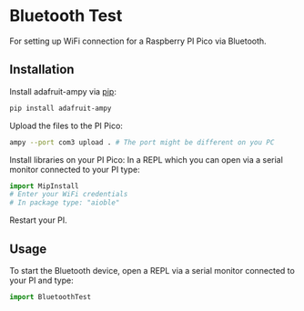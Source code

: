 # Bluetooth Test

For setting up WiFi connection for a Raspberry PI Pico via Bluetooth.

## Installation

Install adafruit-ampy via [pip](https://pip.pypa.io/en/stable/):

```bash
pip install adafruit-ampy
```

Upload the files to the PI Pico:

```bash
ampy --port com3 upload . # The port might be different on you PC
```

Install libraries on your PI Pico:
In a REPL which you can open via a serial monitor connected to your PI type:

```Python
import MipInstall
# Enter your WiFi credentials
# In package type: "aioble"
```

Restart your PI.

## Usage

To start the Bluetooth device,
open a REPL via a serial monitor connected to your PI and type:

```Python
import BluetoothTest
```